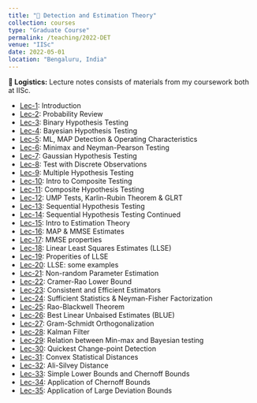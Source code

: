 ```yaml
---
title: "📔 Detection and Estimation Theory"
collection: courses
type: "Graduate Course"
permalink: /teaching/2022-DET
venue: "IISc"
date: 2022-05-01
location: "Bengaluru, India"
---
```


**📌 Logistics:** Lecture notes consists of materials from my coursework both at IISc.

- [Lec-1](https://drive.google.com/drive/folders/1MBiLF7rQ-H-VY5zvVEYndHAuL6fEMRPu): Introduction
- [Lec-2](https://drive.google.com/drive/folders/1MBiLF7rQ-H-VY5zvVEYndHAuL6fEMRPu): Probability Review
- [Lec-3](https://drive.google.com/drive/folders/1MBiLF7rQ-H-VY5zvVEYndHAuL6fEMRPu): Binary Hypothesis Testing
- [Lec-4](https://drive.google.com/drive/folders/1MBiLF7rQ-H-VY5zvVEYndHAuL6fEMRPu): Bayesian Hypothesis Testing
- [Lec-5](https://drive.google.com/drive/folders/1MBiLF7rQ-H-VY5zvVEYndHAuL6fEMRPu): ML, MAP Detection & Operating Characteristics
- [Lec-6](https://drive.google.com/drive/folders/1MBiLF7rQ-H-VY5zvVEYndHAuL6fEMRPu): Minimax and Neyman-Pearson Testing
- [Lec-7](https://drive.google.com/drive/folders/1MBiLF7rQ-H-VY5zvVEYndHAuL6fEMRPu): Gaussian Hypothesis Testing
- [Lec-8](https://drive.google.com/drive/folders/1MBiLF7rQ-H-VY5zvVEYndHAuL6fEMRPu): Test with Discrete Observations
- [Lec-9](https://drive.google.com/drive/folders/1MBiLF7rQ-H-VY5zvVEYndHAuL6fEMRPu): Multiple Hypothesis Testing
- [Lec-10](https://drive.google.com/drive/folders/1MBiLF7rQ-H-VY5zvVEYndHAuL6fEMRPu): Intro to Composite Testing
- [Lec-11](https://drive.google.com/drive/folders/1MBiLF7rQ-H-VY5zvVEYndHAuL6fEMRPu): Composite Hypothesis Testing
- [Lec-12](https://drive.google.com/drive/folders/1MBiLF7rQ-H-VY5zvVEYndHAuL6fEMRPu): UMP Tests, Karlin-Rubin Theorem & GLRT
- [Lec-13](https://drive.google.com/drive/folders/1MBiLF7rQ-H-VY5zvVEYndHAuL6fEMRPu): Sequential Hypothesis Testing
- [Lec-14](https://drive.google.com/drive/folders/1MBiLF7rQ-H-VY5zvVEYndHAuL6fEMRPu): Sequential Hypothesis Testing Continued
- [Lec-15](https://drive.google.com/drive/folders/1MBiLF7rQ-H-VY5zvVEYndHAuL6fEMRPu): Intro to Estimation Theory
- [Lec-16](https://drive.google.com/drive/folders/1MBiLF7rQ-H-VY5zvVEYndHAuL6fEMRPu): MAP & MMSE Estimates
- [Lec-17](https://drive.google.com/drive/folders/1MBiLF7rQ-H-VY5zvVEYndHAuL6fEMRPu): MMSE properties
- [Lec-18](https://drive.google.com/drive/folders/1MBiLF7rQ-H-VY5zvVEYndHAuL6fEMRPu): Linear Least Squares Estimates (LLSE)
- [Lec-19](https://drive.google.com/drive/folders/1MBiLF7rQ-H-VY5zvVEYndHAuL6fEMRPu): Properities of LLSE
- [Lec-20](https://drive.google.com/drive/folders/1MBiLF7rQ-H-VY5zvVEYndHAuL6fEMRPu): LLSE: some examples
- [Lec-21](https://drive.google.com/drive/folders/1MBiLF7rQ-H-VY5zvVEYndHAuL6fEMRPu): Non-random Parameter Estimation
- [Lec-22](https://drive.google.com/drive/folders/1MBiLF7rQ-H-VY5zvVEYndHAuL6fEMRPu): Cramer-Rao Lower Bound
- [Lec-23](https://drive.google.com/drive/folders/1MBiLF7rQ-H-VY5zvVEYndHAuL6fEMRPu): Consistent and Efficient Estimators
- [Lec-24](https://drive.google.com/drive/folders/1MBiLF7rQ-H-VY5zvVEYndHAuL6fEMRPu): Sufficient Statistics & Neyman-Fisher Factorization
- [Lec-25](https://drive.google.com/drive/folders/1MBiLF7rQ-H-VY5zvVEYndHAuL6fEMRPu): Rao-Blackwell Theorem
- [Lec-26](https://drive.google.com/drive/folders/1MBiLF7rQ-H-VY5zvVEYndHAuL6fEMRPu): Best Linear Unbaised Estimates (BLUE)
- [Lec-27](https://drive.google.com/drive/folders/1MBiLF7rQ-H-VY5zvVEYndHAuL6fEMRPu): Gram-Schmidt Orthogonalization
- [Lec-28](https://drive.google.com/drive/folders/1MBiLF7rQ-H-VY5zvVEYndHAuL6fEMRPu): Kalman Filter
- [Lec-29](https://drive.google.com/drive/folders/1MBiLF7rQ-H-VY5zvVEYndHAuL6fEMRPu): Relation between Min-max and Bayesian testing
- [Lec-30](https://drive.google.com/drive/folders/1MBiLF7rQ-H-VY5zvVEYndHAuL6fEMRPu): Quickest Change-point Detection
- [Lec-31](https://drive.google.com/drive/folders/1MBiLF7rQ-H-VY5zvVEYndHAuL6fEMRPu): Convex Statistical Distances
- [Lec-32](https://drive.google.com/drive/folders/1MBiLF7rQ-H-VY5zvVEYndHAuL6fEMRPu): Ali-Silvey Distance
- [Lec-33](https://drive.google.com/drive/folders/1MBiLF7rQ-H-VY5zvVEYndHAuL6fEMRPu): Simple Lower Bounds and Chernoff Bounds
- [Lec-34](https://drive.google.com/drive/folders/1MBiLF7rQ-H-VY5zvVEYndHAuL6fEMRPu): Application of Chernoff Bounds
- [Lec-35](https://drive.google.com/drive/folders/1MBiLF7rQ-H-VY5zvVEYndHAuL6fEMRPu): Application of Large Deviation Bounds